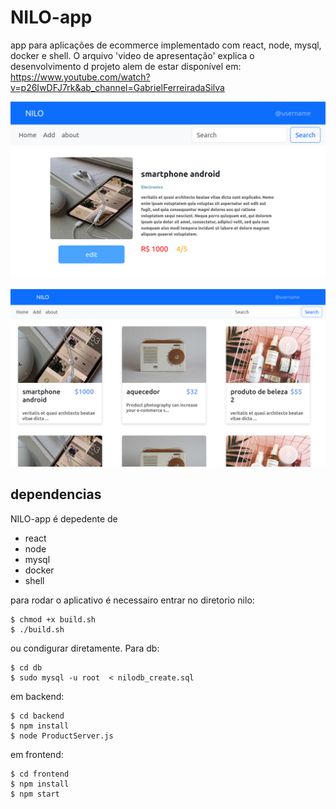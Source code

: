 

# NILO-app





app para aplicações de ecommerce implementado com react, node, mysql, docker e shell. O arquivo 'video de apresentação' explica o desenvolvimento d projeto alem de estar disponível em: https://www.youtube.com/watch?v=p26IwDFJ7rk&ab_channel=GabrielFerreiradaSilva

![](https://github.com/gabriel-ferreira-da-silva/Nilo/blob/main/doc/img1.png)

![](https://github.com/gabriel-ferreira-da-silva/Nilo/blob/main/doc/img2.png)





## dependencias

NILO-app é depedente de 

- react
- node
- mysql
- docker
- shell

para rodar o aplicativo é necessairo entrar no diretorio nilo:

`````
$ chmod +x build.sh
$ ./build.sh
`````

ou condigurar diretamente. Para db:

```
$ cd db
$ sudo mysql -u root  < nilodb_create.sql
```

em backend:

```
$ cd backend
$ npm install
$ node ProductServer.js
```

em frontend:

```
$ cd frontend
$ npm install
$ npm start
```